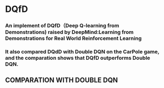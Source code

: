 # DQfD
### An implement of DQfD（Deep Q-learning from Demonstrations) raised by DeepMind:Learning from Demonstrations for Real World Reinforcement Learning
### It also compared DQdD with Double DQN on the CarPole game, and the comparation shows that DQfD outperforms Double DQN.

## COMPARATION WITH DOUBLE DQN




